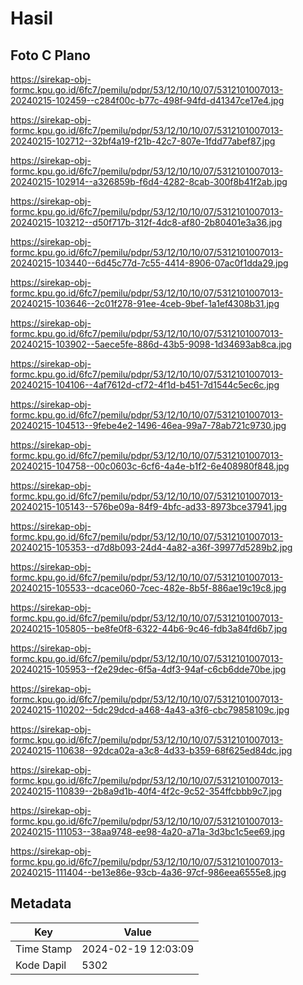 # Hasil

## Foto C Plano

https://sirekap-obj-formc.kpu.go.id/6fc7/pemilu/pdpr/53/12/10/10/07/5312101007013-20240215-102459--c284f00c-b77c-498f-94fd-d41347ce17e4.jpg

https://sirekap-obj-formc.kpu.go.id/6fc7/pemilu/pdpr/53/12/10/10/07/5312101007013-20240215-102712--32bf4a19-f21b-42c7-807e-1fdd77abef87.jpg

https://sirekap-obj-formc.kpu.go.id/6fc7/pemilu/pdpr/53/12/10/10/07/5312101007013-20240215-102914--a326859b-f6d4-4282-8cab-300f8b41f2ab.jpg

https://sirekap-obj-formc.kpu.go.id/6fc7/pemilu/pdpr/53/12/10/10/07/5312101007013-20240215-103212--d50f717b-312f-4dc8-af80-2b80401e3a36.jpg

https://sirekap-obj-formc.kpu.go.id/6fc7/pemilu/pdpr/53/12/10/10/07/5312101007013-20240215-103440--6d45c77d-7c55-4414-8906-07ac0f1dda29.jpg

https://sirekap-obj-formc.kpu.go.id/6fc7/pemilu/pdpr/53/12/10/10/07/5312101007013-20240215-103646--2c01f278-91ee-4ceb-9bef-1a1ef4308b31.jpg

https://sirekap-obj-formc.kpu.go.id/6fc7/pemilu/pdpr/53/12/10/10/07/5312101007013-20240215-103902--5aece5fe-886d-43b5-9098-1d34693ab8ca.jpg

https://sirekap-obj-formc.kpu.go.id/6fc7/pemilu/pdpr/53/12/10/10/07/5312101007013-20240215-104106--4af7612d-cf72-4f1d-b451-7d1544c5ec6c.jpg

https://sirekap-obj-formc.kpu.go.id/6fc7/pemilu/pdpr/53/12/10/10/07/5312101007013-20240215-104513--9febe4e2-1496-46ea-99a7-78ab721c9730.jpg

https://sirekap-obj-formc.kpu.go.id/6fc7/pemilu/pdpr/53/12/10/10/07/5312101007013-20240215-104758--00c0603c-6cf6-4a4e-b1f2-6e408980f848.jpg

https://sirekap-obj-formc.kpu.go.id/6fc7/pemilu/pdpr/53/12/10/10/07/5312101007013-20240215-105143--576be09a-84f9-4bfc-ad33-8973bce37941.jpg

https://sirekap-obj-formc.kpu.go.id/6fc7/pemilu/pdpr/53/12/10/10/07/5312101007013-20240215-105353--d7d8b093-24d4-4a82-a36f-39977d5289b2.jpg

https://sirekap-obj-formc.kpu.go.id/6fc7/pemilu/pdpr/53/12/10/10/07/5312101007013-20240215-105533--dcace060-7cec-482e-8b5f-886ae19c19c8.jpg

https://sirekap-obj-formc.kpu.go.id/6fc7/pemilu/pdpr/53/12/10/10/07/5312101007013-20240215-105805--be8fe0f8-6322-44b6-9c46-fdb3a84fd6b7.jpg

https://sirekap-obj-formc.kpu.go.id/6fc7/pemilu/pdpr/53/12/10/10/07/5312101007013-20240215-105953--f2e29dec-6f5a-4df3-94af-c6cb6dde70be.jpg

https://sirekap-obj-formc.kpu.go.id/6fc7/pemilu/pdpr/53/12/10/10/07/5312101007013-20240215-110202--5dc29dcd-a468-4a43-a3f6-cbc79858109c.jpg

https://sirekap-obj-formc.kpu.go.id/6fc7/pemilu/pdpr/53/12/10/10/07/5312101007013-20240215-110638--92dca02a-a3c8-4d33-b359-68f625ed84dc.jpg

https://sirekap-obj-formc.kpu.go.id/6fc7/pemilu/pdpr/53/12/10/10/07/5312101007013-20240215-110839--2b8a9d1b-40f4-4f2c-9c52-354ffcbbb9c7.jpg

https://sirekap-obj-formc.kpu.go.id/6fc7/pemilu/pdpr/53/12/10/10/07/5312101007013-20240215-111053--38aa9748-ee98-4a20-a71a-3d3bc1c5ee69.jpg

https://sirekap-obj-formc.kpu.go.id/6fc7/pemilu/pdpr/53/12/10/10/07/5312101007013-20240215-111404--be13e86e-93cb-4a36-97cf-986eea6555e8.jpg


## Metadata

| Key        | Value               |
| ---------- | ------------------- |
| Time Stamp | 2024-02-19 12:03:09 |
| Kode Dapil | 5302                |



